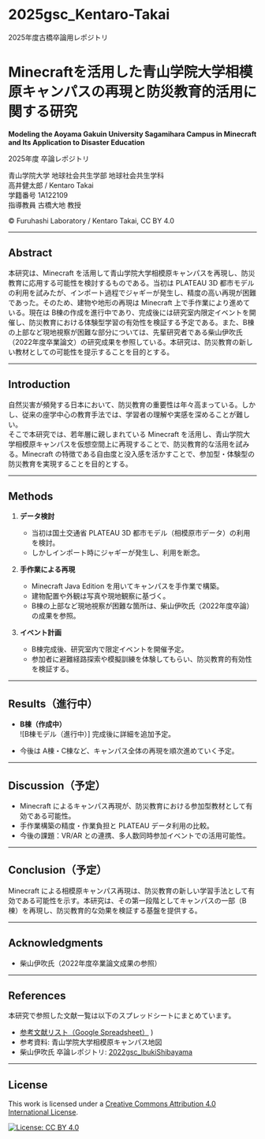 # 2025gsc_Kentaro-Takai
2025年度古橋卒論用レポジトリ
# Minecraftを活用した青山学院大学相模原キャンパスの再現と防災教育的活用に関する研究  
**Modeling the Aoyama Gakuin University Sagamihara Campus in Minecraft and Its Application to Disaster Education**

2025年度 卒論レポジトリ  

青山学院大学 地球社会共生学部 地球社会共生学科  
高井健太郎 / Kentaro Takai  
学籍番号 1A122109  
指導教員 古橋大地 教授  

© Furuhashi Laboratory / Kentaro Takai, CC BY 4.0  

---

## Abstract
本研究は、Minecraft を活用して青山学院大学相模原キャンパスを再現し、防災教育に応用する可能性を検討するものである。当初は PLATEAU 3D 都市モデルの利用を試みたが、インポート過程でジャギーが発生し、精度の高い再現が困難であった。そのため、建物や地形の再現は Minecraft 上で手作業により進めている。現在は B棟の作成を進行中であり、完成後には研究室内限定イベントを開催し、防災教育における体験型学習の有効性を検証する予定である。また、B棟の上部など現地視察が困難な部分については、先輩研究者である柴山伊吹氏（2022年度卒業論文）の研究成果を参照している。本研究は、防災教育の新しい教材としての可能性を提示することを目的とする。  

---

## Introduction
自然災害が頻発する日本において、防災教育の重要性は年々高まっている。しかし、従来の座学中心の教育手法では、学習者の理解や実感を深めることが難しい。  
そこで本研究では、若年層に親しまれている Minecraft を活用し、青山学院大学相模原キャンパスを仮想空間上に再現することで、防災教育的な活用を試みる。Minecraft の特徴である自由度と没入感を活かすことで、参加型・体験型の防災教育を実現することを目的とする。  

---

## Methods
1. **データ検討**  
   - 当初は国土交通省 PLATEAU 3D 都市モデル（相模原市データ）の利用を検討。  
   - しかしインポート時にジャギーが発生し、利用を断念。  

2. **手作業による再現**  
   - Minecraft Java Edition を用いてキャンパスを手作業で構築。  
   - 建物配置や外観は写真や現地観察に基づく。  
   - B棟の上部など現地視察が困難な箇所は、柴山伊吹氏（2022年度卒論）の成果を参照。  

3. **イベント計画**  
   - B棟完成後、研究室内で限定イベントを開催予定。  
   - 参加者に避難経路探索や模擬訓練を体験してもらい、防災教育的有効性を検証する。  

---

## Results（進行中）
- **B棟（作成中）**  
  ![B棟モデル（進行中）]
  完成後に詳細を追加予定。  

- 今後は A棟・C棟など、キャンパス全体の再現を順次進めていく予定。  

---

## Discussion（予定）
- Minecraft によるキャンパス再現が、防災教育における参加型教材として有効である可能性。  
- 手作業構築の精度・作業負担と PLATEAU データ利用の比較。  
- 今後の課題：VR/AR との連携、多人数同時参加イベントでの活用可能性。  

---

## Conclusion（予定）
Minecraft による相模原キャンパス再現は、防災教育の新しい学習手法として有効である可能性を示す。本研究は、その第一段階としてキャンパスの一部（B棟）を再現し、防災教育的な効果を検証する基盤を提供する。  

---

## Acknowledgments
- 柴山伊吹氏（2022年度卒業論文成果の参照）  

---

## References
本研究で参照した文献一覧は以下のスプレッドシートにまとめています。  
- [参考文献リスト（Google Spreadsheet）](https://docs.google.com/spreadsheets/d/1T4lQaiRjB_lgEmYxRj0COExgHsigV41V6uFRIXxa4po/edit?usp=sharing)
)  
- 参考資料: 青山学院大学相模原キャンパス地図  
- 柴山伊吹氏 卒論レポジトリ: [2022gsc_IbukiShibayama](https://github.com/furuhashilab/2022gsc_IbukiShibayama)  

---

## License
This work is licensed under a [Creative Commons Attribution 4.0 International License](https://creativecommons.org/licenses/by/4.0/).

[![License: CC BY 4.0](https://img.shields.io/badge/License-CC%20BY%204.0-lightgrey.svg)](https://creativecommons.org/licenses/by/4.0/)


